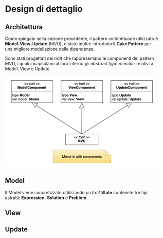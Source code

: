 # Design di dettaglio

## Architettura
Come spiegato nella sezione precedente, il pattern architetturale utilizzato
è **Model-View-Update** (MVU), è stato inoltre introdotto il **Cake Pattern**
per una migliore modellazione delle dipendenze.

Sono stati progettati dei _trait_ che rappresentano le componenti del pattern MVU, 
i quali incapsulano al loro interno gli _abstract type member_ relativi a Model, View e Update.

<img src="../diagrams/mvu/mvu-detailed.png" alt="Diagramma Model-View-Update dettagliato">

## Model
Il Model viene concretizzato utilizzando un _trait_ **State** contenete tre tipi astratti: **Expression**, **Solution** e **Problem**.

## View

## Update


